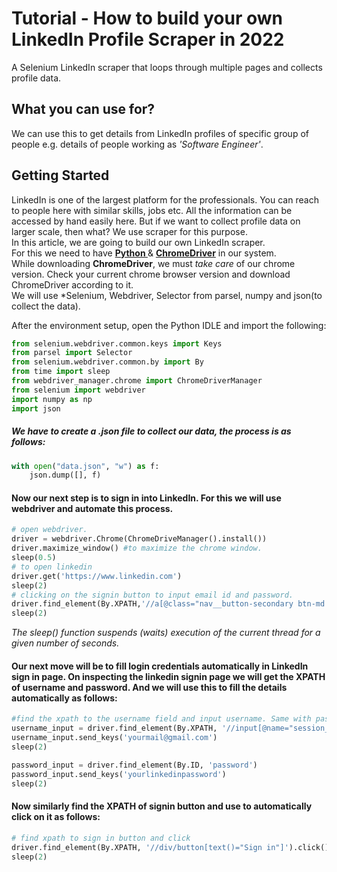 # Tutorial - How to build your own LinkedIn Profile Scraper in 2022

A Selenium LinkedIn scraper that loops through multiple pages and collects profile data.

## What you can use for?

We  can use this to get details from LinkedIn profiles of specific group of people e.g. details of people working as _'Software Engineer'_.

## Getting Started
LinkedIn is one of the largest platform for the professionals. You can reach to people here with similar skills, jobs etc. All the information can be accessed by hand easily here. But if we want to collect profile data on larger scale, then what? We use scraper for this purpose.  
In this article, we are going to build our own LinkedIn scraper.  
For this we need to have **[ Python ]( https://www.python.org)** & **[ChromeDriver](https://chromedriver.chromium.org/downloads)** in our system.  
While downloading **ChromeDriver**, we must _take care_ of our chrome version. Check your current chrome browser version and download ChromeDriver according to it.  
We will use *Selenium, Webdriver, Selector from parsel, numpy and json(to collect the data).  
  
After the environment setup, open the Python IDLE and import the following:
```python
from selenium.webdriver.common.keys import Keys
from parsel import Selector
from selenium.webdriver.common.by import By
from time import sleep
from webdriver_manager.chrome import ChromeDriverManager
from selenium import webdriver
import numpy as np
import json
```

##### We have to create a .json file to collect our data, the process is as follows:
```python
with open("data.json", "w") as f:
    json.dump([], f)
 ```
#### Now our next step is to sign in into LinkedIn. For this we will use webdriver and automate this process.  
```python
# open webdriver.
driver = webdriver.Chrome(ChromeDriveManager().install())
driver.maximize_window() #to maximize the chrome window.
sleep(0.5)
# to open linkedin
driver.get('https://www.linkedin.com')
sleep(2)
# clicking on the signin button to input email id and password.
driver.find_element(By.XPATH,'//a[@class="nav__button-secondary btn-md btn-secondary-emphasis"]').click()
sleep(2)
```
*The sleep() function suspends (waits) execution of the current thread for a given number of seconds.*  
  
#### Our next move will be to fill login credentials automatically in LinkedIn sign in page. On inspecting the linkedin signin page we will get the XPATH of username and password. And we will use this to fill the details automatically as follows:
```python
#find the xpath to the username field and input username. Same with password
username_input = driver.find_element(By.XPATH, '//input[@name="session_key"]')
username_input.send_keys('yourmail@gmail.com')
sleep(2)

password_input = driver.find_element(By.ID, 'password')
password_input.send_keys('yourlinkedinpassword')
sleep(2)
```  
#### Now similarly find the XPATH of signin button and use to automatically click on it as follows:
```python
# find xpath to sign in button and click
driver.find_element(By.XPATH, '//div/button[text()="Sign in"]').click()
sleep(2)
```
